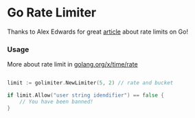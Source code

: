 # Go Rate Limiter
Thanks to Alex Edwards for great [article](https://www.alexedwards.net/blog/how-to-rate-limit-http-requests) about rate limits on Go!

### Usage
More about rate limit in [golang.org/x/time/rate](https://godoc.org/golang.org/x/time/rate)
```go

limit := golimiter.NewLimiter(5, 2) // rate and bucket

if limit.Allow("user string idendifier") == false {
    // You have been banned!
}
```